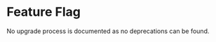 <!-- NOTE: THIS FILE IS AUTOGENERATED. DO NOT EDIT BY HAND. -->
<!-- see templates/registry/markdown/attribute_namespace.md.j2 -->

# Feature Flag

No upgrade process is documented as no deprecations can be found.




